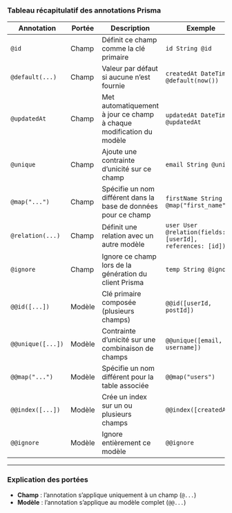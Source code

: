 ### Tableau récapitulatif des annotations Prisma

| Annotation        | Portée | Description                                                         | Exemple                                                   |
| ----------------- | ------ | ------------------------------------------------------------------- | --------------------------------------------------------- |
| `@id`             | Champ  | Définit ce champ comme la clé primaire                              | `id String @id`                                           |
| `@default(...)`   | Champ  | Valeur par défaut si aucune n’est fournie                           | `createdAt DateTime @default(now())`                      |
| `@updatedAt`      | Champ  | Met automatiquement à jour ce champ à chaque modification du modèle | `updatedAt DateTime @updatedAt`                           |
| `@unique`         | Champ  | Ajoute une contrainte d’unicité sur ce champ                        | `email String @unique`                                    |
| `@map("...")`     | Champ  | Spécifie un nom différent dans la base de données pour ce champ     | `firstName String @map("first_name")`                     |
| `@relation(...)`  | Champ  | Définit une relation avec un autre modèle                           | `user User @relation(fields: [userId], references: [id])` |
| `@ignore`         | Champ  | Ignore ce champ lors de la génération du client Prisma              | `temp String @ignore`                                     |
| `@@id([...])`     | Modèle | Clé primaire composée (plusieurs champs)                            | `@@id([userId, postId])`                                  |
| `@@unique([...])` | Modèle | Contrainte d’unicité sur une combinaison de champs                  | `@@unique([email, username])`                             |
| `@@map("...")`    | Modèle | Spécifie un nom différent pour la table associée                    | `@@map("users")`                                          |
| `@@index([...])`  | Modèle | Crée un index sur un ou plusieurs champs                            | `@@index([createdAt])`                                    |
| `@@ignore`        | Modèle | Ignore entièrement ce modèle                                        | `@@ignore`                                                |

---

### Explication des portées

* **Champ** : l’annotation s’applique uniquement à un champ (`@...`)
* **Modèle** : l’annotation s’applique au modèle complet (`@@...`)

